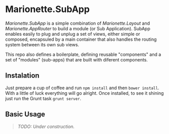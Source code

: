 # Marionette.SubApp

*Marionette.SubApp* is a simple combination of *Marionette.Layout* and *Marionette.AppRouter* to build a module (or Sub Application). SubApp enables easily to plug and unplug a set of views, either simple or composed, encapsuled by a main container that also handles the routing system between its own sub views.

This repo also defines a boilerplate, defining reusable "components" and a set of "modules" (sub-apps) that are built with diferent components.

## Instalation

Just prepare a cup of coffee and run `npm install` and then `bower install`. With a little of luck everything will go alright. Once installed, to see it shining just run the Grunt task `grunt server`.

## Basic Usage

> *TODO: Under construction.*
